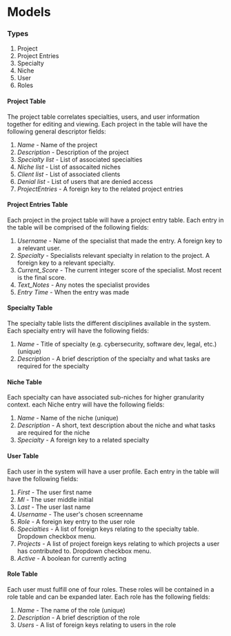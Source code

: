 # Models

### Types

1. Project
2. Project Entries
3. Specialty
4. Niche
5. User
6. Roles

#### Project Table

The project table correlates specialties, users, and user information together for editing and viewing. Each project in the table will have the following general descriptor fields:

1. _Name_ - Name of the project
2. _Description_ - Description of the project
3. _Specialty list_ - List of associated specialties
4. _Niche list_ - List of assocaited niches
5. _Client list_ - List of associated clients
6. _Denial list_ - List of users that are denied access
7. _ProjectEntries_ - A foreign key to the related project entries

#### Project Entries Table

Each project in the project table will have a project entry table. Each entry in the table will be comprised of the following fields:

1. _Username_ - Name of the specialist that made the entry. A foreign key to a relevant user.
2. _Specialty_ - Specialists relevant specialty in relation to the project. A foreign key to a relevant specialty.
3. _Current_Score_ - The current integer score of the specialist. Most recent is the final score.
4. _Text_Notes_ - Any notes the specialist provides
5. _Entry Time_ - When the entry was made

#### Specialty Table

The specialty table lists the different disciplines available in the system. Each specialty entry will have the following fields:

1. _Name_ - Title of specialty (e.g. cybersecurity, software dev, legal, etc.) (unique)
2. _Description_ - A brief description of the specialty and what tasks are required for the specialty

#### Niche Table

Each specialty can have associated sub-niches for higher granularity context. each Niche entry will have the following fields:

1. _Name_ - Name of the niche (unique)
2. _Description_ - A short, text description about the niche and what tasks are required for the niche
3. _Specialty_ - A foreign key to a related specialty

#### User Table

Each user in the system will have a user profile. Each entry in the table will have the following fields:

1. _First_ - The user first name
2. _MI_ - The user middle initial
3. _Last_ - The user last name
4. _Username_ - The user's chosen screenname
5. _Role_ - A foreign key entry to the user role
6. _Specialties_ - A list of foreign keys relating to the specialty table. Dropdown checkbox menu.
7. _Projects_ - A list of project foreign keys relating to which projects a user has contributed to. Dropdown checkbox menu.
9. _Active_ - A boolean for currently acting

#### Role Table

Each user must fulfill one of four roles. These roles will be contained in a role table and can be expanded later. Each role has the following fields:

1. _Name_ - The name of the role (unique)
2. _Description_ - A brief description of the role
3. _Users_ - A list of foreign keys relating to users in the role
